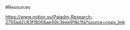 #Resources

https://www.notion.so/Paladin-Research-2755ad2c83f1800bae59c3eee918c1fa?source=copy_link
